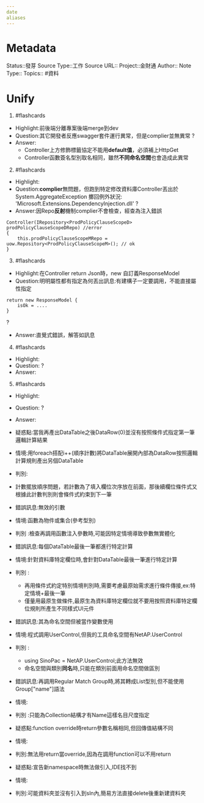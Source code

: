 ```yaml
---
date
aliases
---
```

# Metadata
Status::發芽
Source Type::工作
Source URL::
Project::金財通
Author::
Note Type::
Topics::
#資料 
# Unify




1. #flashcards 
- Highlight:前後端分離專案後端merge到dev
- Question:其它開發者反應swagger套件運行異常，但是complier並無異常
?
- Answer:
  - Controller上方修飾標籤協定不能用**default值**，必須補上HttpGet
  - Controller函數簽名型別取名相同，雖然**不同命名空間**也會造成此異常


2. #flashcards 
- Highlight:
- Question:**complier**無問題，但跑到特定修改資料庫Controller丟出於 System.AggregateException 擲回例外狀況: 'Microsoft.Extensions.DependencyInjection.dll'
?
- Answer:因Repo**反射**機制complier不會檢查，經查為注入錯誤
```
Controller(IRepository<ProdPolicyClauseScopeD> prodPolicyClauseScopeDRepo) //error
{
	this.prodPolicyClauseScopeMRepo = uow.Repository<ProdPolicyClauseScopeM>(); // ok
}
```

3. #flashcards 
- Highlight:在Controller return Json時，new 自訂義ResponseModel
- Question:明明屬性都有指定為何丟出訊息:有建構子一定要調用，不能直接屬性指定
```
return new ResponseModel {
	isOk = ....
}
```
?
- Answer:直覺式錯誤，解答如訊息

4. #flashcards 
- Highlight:
- Question:
?
- Answer:

5. #flashcards 
- Highlight:
- Question:
?
- Answer:


- 疑惑點:當我再產出DataTable之後DataRow(0)並沒有按照條件式指定第一筆邏輯計算結果
- 情境:用foreach搭配i++(順序計數)將DataTable展開內部為DataRow按照邏輯計算規則產出另個DataTable
- 判別:
- 計數擺放順序問題，若計數為了填入欄位次序放在前面，那後續欄位條件式又根據此計數判別則會條件式約束到下一筆


- 錯誤訊息:無效的引數
- 情境:函數為物件或集合(參考型別)
- 判別 :檢查再調用函數注入參數時,可能因特定情境導致參數無實體化

- 錯誤訊息:每個DataTable最後一筆都進行特定計算
- 情境:針對資料庫特定欄位時,會針對DataTable最後一筆進行特定計算
- 判別 :
  - 再用條件式約定特別情境判別時,需要考慮最原始需求進行條件傳接,ex:特定情境+最後一筆
  - 僅量用最原生做條件,最原生為資料庫特定欄位就不要用按照資料庫特定欄位規則所產生不同樣式UI元件

- 錯誤訊息:其為命名空間但被當作變數使用
- 情境:程式調用UserControl,但我的工具命名空間有NetAP.UserControl
- 判別 :
  - using SinoPac = NetAP.UserControl;此方法無效
  - 命名空間與類別**同名**時,只能在類別前面用命名空間做區別


- 錯誤訊息:再調用Regular Match Group時,將其轉成List型別,但不能使用Group["name"]語法
- 情境:
- 判別 :只能為Collection結構才有Name這樣名目尺度指定



- 疑惑點:function override時return參數名稱相同,但回傳值結構不同
- 情境:
- 判別:無法用return當override,因為在調用function可以不用return

- 疑惑點:宣告新namespace時無法做引入,IDE找不到
- 情境:
- 判別:可能資料夾並沒有引入到sln內,簡易方法直接delete後重新建資料夾

